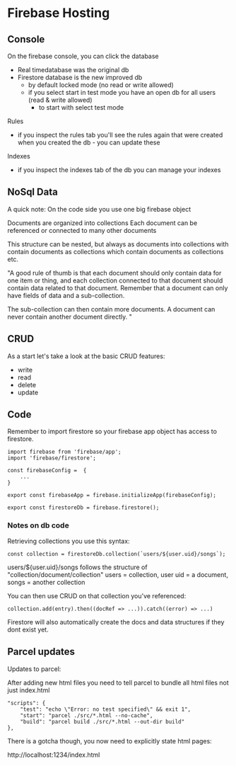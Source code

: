 # Firebase Hosting


## Console 

On the firebase console, you can click the database
- Real timedatabase was the original db
- Firestore database is the new improved db
    - by default locked mode (no read or write allowed)
    - if you select start in test mode you have an open db for all users (read & write allowed)
        - to start with select test mode

Rules
- if you inspect the rules tab you'll see the rules again that were created when you created the db - you can update these

Indexes
- if you inspect the indexes tab of the db you can manage your indexes

## NoSql Data

A quick note: On the code side you use one big firebase object

Documents are organized into collections
Each document can be referenced or connected to many other documents

This structure can be nested, but always as documents into collections with contain documents as collections which contain documents as collections etc. 

"A good rule of thumb is that each document should only contain data for one item or thing,
and each collection connected to that document should contain data related to that document.
Remember that a document can only have fields of data and a sub-collection.

The sub-collection can then contain more documents. A document can never contain another document directly. "

    
## CRUD

As a start let's take a look at the basic CRUD features:

- write
- read
- delete
- update


## Code

Remember to import firestore so your firebase app object has access to firestore.

```
import firebase from 'firebase/app';
import 'firebase/firestore';

const firebaseConfig =  {
    ...
}

export const firebaseApp = firebase.initializeApp(firebaseConfig);

export const firestoreDb = firebase.firestore();
```

### Notes on db code


Retrieving collections you use this syntax:

```
const collection = firestoreDb.collection(`users/${user.uid}/songs`);
```

users/${user.uid}/songs follows the structure of "collection/document/collection"
users = collection, user uid = a document, songs = another collection

You can then use CRUD on that collection you've referenced:

```
collection.add(entry).then((docRef => ...)).catch((error) => ...)
```

Firestore will also automatically create the docs and data structures if they dont exist yet.


## Parcel updates

Updates to parcel:

After adding new html files you need to tell parcel to bundle all html files not just index.html

```
"scripts": {
    "test": "echo \"Error: no test specified\" && exit 1",
    "start": "parcel ./src/*.html --no-cache",
    "build": "parcel build ./src/*.html --out-dir build"
},
```

There is a gotcha though, you now need to explicitly state html pages:

http://localhost:1234/index.html

